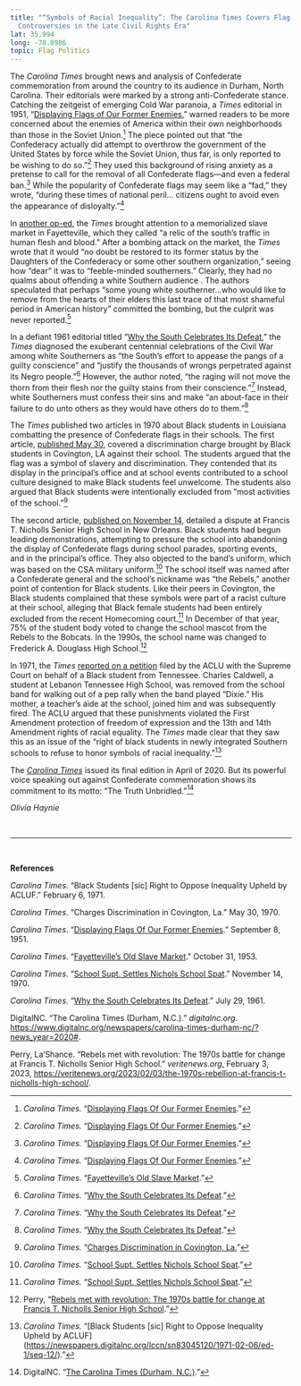 ```yaml
---
title: "“Symbols of Racial Inequality”: The Carolina Times Covers Flag
  Controversies in the Late Civil Rights Era"
lat: 35.994
long: -78.8986
topic: Flag Politics
---
```

The *Carolina Times* brought news and analysis of Confederate commemoration from around the country to its audience in Durham, North Carolina. Their editorials were marked by a strong anti-Confederate stance. Catching the zeitgeist of emerging Cold War paranoia, a *Times* editorial in 1951, “[Displaying Flags of Our Former Enemies](https://newspapers.digitalnc.org/lccn/2020258288/1951-09-08/ed-1/seq-2/),” warned readers to be more concerned about the enemies of America within their own neighborhoods than those in the Soviet Union.[^1] The piece pointed out that “the Confederacy actually did attempt to overthrow the government of the United States by force while the Soviet Union, thus far, is only reported to be wishing to do so.”[^2] They used this background of rising anxiety as a pretense to call for the removal of all Confederate flags—and even a federal ban.[^3] While the popularity of Confederate flags may seem like a “fad,” they wrote, “during these times of national peril… citizens ought to avoid even the appearance of disloyalty.”[^4]

In [another op-ed](https://newspapers.digitalnc.org/search/pages/results/?proxtext=&proxdistance=&ortext=&andtext=fayetteville%27s+old+slave+market&phrasetext=&county=&date1=&date2=&lccn=sn83045120&lccn=2020258288&page=2&sort=date), the *Times* brought attention to a memorialized slave market in Fayetteville, which they called “a relic of the south’s traffic in human flesh and blood.” After a bombing attack on the market, the *Times* wrote that it would “no doubt be restored to its former status by the Daughters of the Confederacy or some other southern organization,” seeing how “dear” it was to “feeble-minded southerners.” Clearly, they had no qualms about offending a white Southern audience . The authors speculated that perhaps “some young white southerner...who would like to remove from the hearts of their elders this last trace of that most shameful period in American history” committed the bombing, but the culprit was never reported.[^5]

In a defiant 1961 editorial titled “[Why the South Celebrates Its Defeat](https://newspapers.digitalnc.org/lccn/sn83045120/1961-07-29/ed-1/seq-2/),” the *Times* diagnosed the exuberant centennial celebrations of the Civil War among white Southerners as “the South’s effort to appease the pangs of a guilty conscience” and “justify the thousands of wrongs perpetrated against its Negro people.”[^6] However, the author noted, “the raging will not move the thorn from their flesh nor the guilty stains from their conscience.”[^7] Instead, white Southerners must confess their sins and make “an about-face in their failure to do unto others as they would have others do to them.”[^8]

The *Times* published two articles in 1970 about Black students in Louisiana combatting the presence of Confederate flags in their schools. The first article, [published May 30](https://newspapers.digitalnc.org/lccn/sn83045120/1970-05-30/ed-1/seq-15/), covered a discrimination charge brought by Black students in Covington, LA against their school. The students argued that the flag was a symbol of slavery and discrimination. They contended that its display in the principal’s office and at school events contributed to a school culture designed to make Black students feel unwelcome. The students also argued that Black students were intentionally excluded from “most activities of the school.”[^9]

The second article, [published on November 14](https://newspapers.digitalnc.org/lccn/sn83045120/1970-11-14/ed-1/seq-13/), detailed a dispute at Francis T. Nicholls Senior High School in New Orleans. Black students had begun leading demonstrations, attempting to pressure the school into abandoning the display of Confederate flags during school parades, sporting events, and in the principal’s office. They also objected to the band’s uniform, which was based on the CSA military uniform.[^10] The school itself was named after a Confederate general and the school’s nickname was “the Rebels,” another point of contention for Black students. Like their peers in Covington, the Black students complained that these symbols were part of a racist culture at their school, alleging that Black female students had been entirely excluded from the recent Homecoming court.[^11] In December of that year, 75% of the student body voted to change the school mascot from the Rebels to the Bobcats. In the 1990s, the school name was changed to Frederick A. Douglass High School.[^12]

In 1971, the *Times* [reported on a petition](https://newspapers.digitalnc.org/lccn/sn83045120/1971-02-06/ed-1/seq-12/) filed by the ACLU with the Supreme Court on behalf of a Black student from Tennessee. Charles Caldwell, a student at Lebanon Tennessee High School, was removed from the school band for walking out of a pep rally when the band played “Dixie.” His mother, a teacher’s aide at the school, joined him and was subsequently fired. The ACLU argued that these punishments violated the First Amendment protection of freedom of expression and the 13th and 14th Amendment rights of racial equality. The *Times* made clear that they saw this as an issue of the “right of black students in newly integrated Southern schools to refuse to honor symbols of racial inequality.”[^13]

The *[Carolina Times](https://www.digitalnc.org/newspapers/carolina-times-durham-nc/?news_year=2020)* issued its final edition in April of 2020. But its powerful voice speaking out against Confederate commemoration shows its commitment to its motto: “The Truth Unbridled.”[^14]

*Olivia Haynie*

<br>

<hr>

<br>

**References**

*Carolina Times*. “Black Students \[sic] Right to Oppose Inequality Upheld by ACLUF.” February 6, 1971.

*Carolina Times*. “Charges Discrimination in Covington, La.” May 30, 1970.

*Carolina Times*. “[Displaying Flags Of Our Former Enemies](https://newspapers.digitalnc.org/lccn/2020258288/1951-09-08/ed-1/seq-2/).” September 8, 1951.

*Carolina Times*. “[Fayetteville’s Old Slave Market](https://newspapers.digitalnc.org/lccn/sn83045120/1953-10-31/ed-1/seq-2/#words=FAYETTEVILLE+Fayetteville+market+old+slave).” October 31, 1953.

*Carolina Times*. “[School Supt. Settles Nichols School Spat](https://newspapers.digitalnc.org/lccn/sn83045120/1970-11-14/ed-1/seq-13/).” November 14, 1970.

*Carolina Times*. “[Why the South Celebrates Its Defeat](https://newspapers.digitalnc.org/lccn/sn83045120/1961-07-29/ed-1/seq-2/).” July 29, 1961.

DigitalNC. “The Carolina Times (Durham, N.C.).” *digitalnc.org*. https://www.digitalnc.org/newspapers/carolina-times-durham-nc/?news_year=2020#.

Perry, La’Shance. “Rebels met with revolution: The 1970s battle for change at Francis T. Nicholls Senior High School.” *veritenews.org*, February 3, 2023, https://veritenews.org/2023/02/03/the-1970s-rebellion-at-francis-t-nicholls-high-school/.

[^1]: *Carolina Times.* “[Displaying Flags Of Our Former Enemies](https://newspapers.digitalnc.org/lccn/2020258288/1951-09-08/ed-1/seq-2/).”

[^2]: *Carolina Times.* “[Displaying Flags Of Our Former Enemies](https://newspapers.digitalnc.org/lccn/2020258288/1951-09-08/ed-1/seq-2/).”

[^3]: *Carolina Times.* “[Displaying Flags Of Our Former Enemies](https://newspapers.digitalnc.org/lccn/2020258288/1951-09-08/ed-1/seq-2/).”

[^4]: *Carolina Times.* “[Displaying Flags Of Our Former Enemies](https://newspapers.digitalnc.org/lccn/2020258288/1951-09-08/ed-1/seq-2/).”

[^5]: *Carolina Times*. “[Fayetteville’s Old Slave Market](https://newspapers.digitalnc.org/lccn/sn83045120/1953-10-31/ed-1/seq-2/#words=FAYETTEVILLE+Fayetteville+market+old+slave).”

[^6]: *Carolina Times*. “[Why the South Celebrates Its Defeat](https://newspapers.digitalnc.org/lccn/sn83045120/1961-07-29/ed-1/seq-2/).”

[^7]: *Carolina Times*. “[Why the South Celebrates Its Defeat](https://newspapers.digitalnc.org/lccn/sn83045120/1961-07-29/ed-1/seq-2/).”

[^8]: *Carolina Times*. “[Why the South Celebrates Its Defeat](https://newspapers.digitalnc.org/lccn/sn83045120/1961-07-29/ed-1/seq-2/).”

[^9]: *Carolina Times.* “[Charges Discrimination in Covington, La.](https://newspapers.digitalnc.org/lccn/sn83045120/1970-05-30/ed-1/seq-15/)”

[^10]: *Carolina Times.* “[School Supt. Settles Nichols School Spat](https://newspapers.digitalnc.org/lccn/sn83045120/1970-11-14/ed-1/seq-13/).”

[^11]: *Carolina Times.* “[School Supt. Settles Nichols School Spat](https://newspapers.digitalnc.org/lccn/sn83045120/1970-11-14/ed-1/seq-13/).”

[^12]: Perry, “[Rebels met with revolution: The 1970s battle for change at Francis T. Nicholls Senior High School](https://veritenews.org/2023/02/03/the-1970s-rebellion-at-francis-t-nicholls-high-school/).” 

[^13]: *Carolina Times.* “[Black Students \[sic] Right to Oppose Inequality Upheld by ACLUF](https://newspapers.digitalnc.org/lccn/sn83045120/1971-02-06/ed-1/seq-12/).”

[^14]: DigitalNC. “[The Carolina Times (Durham, N.C.)](https://www.digitalnc.org/newspapers/carolina-times-durham-nc/?news_year=2020).”
